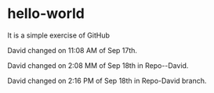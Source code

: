 # hello-world
It is a simple exercise of GitHub

David changed on 11:08 AM of Sep 17th.

David changed on  2:08 MM of Sep 18th in Repo--David.

David changed on  2:16 PM of Sep 18th in Repo-David branch.


